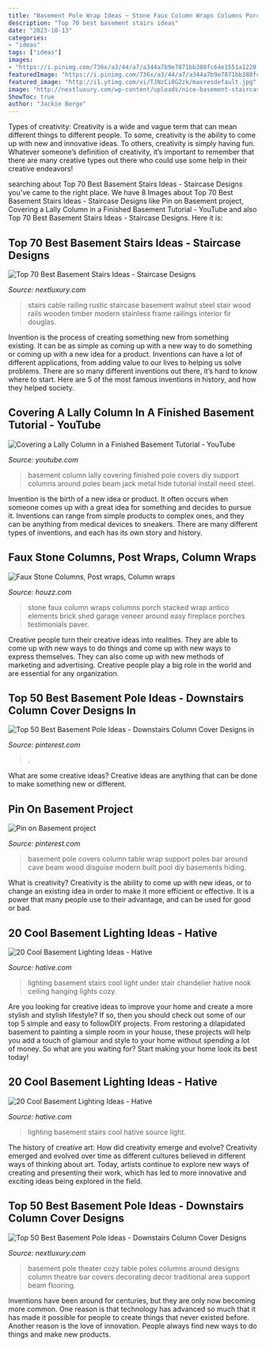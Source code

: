 ```yaml
---
title: "Basement Pole Wrap Ideas ~ Stone Faux Column Wraps Columns Porch Stacked Wrap Antico Elements Brick Shed Garage Veneer Around Easy Fireplace Porches Testimonials Paver"
description: "Top 70 best basement stairs ideas"
date: "2023-10-13"
categories:
- "ideas"
tags: ["ideas"]
images:
- "https://i.pinimg.com/736x/a3/44/a7/a344a7b9e7871bb388fc64e1551a1220--basement-pole-covers-basement-pole-table.jpg"
featuredImage: "https://i.pinimg.com/736x/a3/44/a7/a344a7b9e7871bb388fc64e1551a1220--basement-pole-covers-basement-pole-table.jpg"
featured_image: "http://i1.ytimg.com/vi/TJNzCi0G2zk/maxresdefault.jpg"
image: "http://nextluxury.com/wp-content/uploads/nice-basement-staircase-interior-ideas.jpg"
ShowToc: true
author: "Jackie Berge"
---
```



Types of creativity:
Creativity is a wide and vague term that can mean different things to different people. To some, creativity is the ability to come up with new and innovative ideas. To others, creativity is simply having fun. Whatever someone’s definition of creativity, it’s important to remember that there are many creative types out there who could use some help in their creative endeavors!

	

		
searching about Top 70 Best Basement Stairs Ideas - Staircase Designs you've came to the right place. We have 8 Images about Top 70 Best Basement Stairs Ideas - Staircase Designs like Pin on Basement project, Covering a Lally Column in a Finished Basement Tutorial - YouTube and also Top 70 Best Basement Stairs Ideas - Staircase Designs. Here it is:
		
    
## Top 70 Best Basement Stairs Ideas - Staircase Designs

<img loading=lazy src="http://nextluxury.com/wp-content/uploads/nice-basement-staircase-interior-ideas.jpg" onerror="this.onerror=null;this.src='https://tse1.mm.bing.net/th?id=OIP.B1GtFHRh7UDyBBuG2_dQ8AAAAA&amp;pid=15.1';" alt="Top 70 Best Basement Stairs Ideas - Staircase Designs">

_Source: nextluxury.com_

>stairs cable railing rustic staircase basement walnut steel stair wood rails wooden timber modern stainless frame railings interior fir douglas. 

	

Invention is the process of creating something new from something existing. It can be as simple as coming up with a new way to do something or coming up with a new idea for a product. Inventions can have a lot of different applications, from adding value to our lives to helping us solve problems. There are so many different inventions out there, it’s hard to know where to start. Here are 5 of the most famous inventions in history, and how they helped society.

    
## Covering A Lally Column In A Finished Basement Tutorial - YouTube

<img loading=lazy src="http://i1.ytimg.com/vi/TJNzCi0G2zk/maxresdefault.jpg" onerror="this.onerror=null;this.src='https://tse4.mm.bing.net/th?id=OIP.yLxU4cN5DJtCMiTto_9nlQHaEK&amp;pid=15.1';" alt="Covering a Lally Column in a Finished Basement Tutorial - YouTube">

_Source: youtube.com_

>basement column lally covering finished pole covers diy support columns around poles beam jack metal hide tutorial install need steel. 

	

Invention is the birth of a new idea or product. It often occurs when someone comes up with a great idea for something and decides to pursue it. Inventions can range from simple products to complex ones, and they can be anything from medical devices to sneakers. There are many different types of inventions, and each has its own story and history.

    
## Faux Stone Columns, Post Wraps, Column Wraps

<img loading=lazy src="https://st.hzcdn.com/fimgs/78b12f910fccdd74_0939-w500-h666-b0-p0--contemporary-shed.jpg" onerror="this.onerror=null;this.src='https://tse4.mm.bing.net/th?id=OIP.WJdQol7x4wqtsMKJ3VPSngHaJ3&amp;pid=15.1';" alt="Faux Stone Columns, Post wraps, Column wraps">

_Source: houzz.com_

>stone faux column wraps columns porch stacked wrap antico elements brick shed garage veneer around easy fireplace porches testimonials paver. 

	

Creative people turn their creative ideas into realities. They are able to come up with new ways to do things and come up with new ways to express themselves. They can also come up with new methods of marketing and advertising. Creative people play a big role in the world and are essential for any organization.

    
## Top 50 Best Basement Pole Ideas - Downstairs Column Cover Designs In

<img loading=lazy src="https://i.pinimg.com/736x/79/e8/63/79e86348c9072eab92db87226630326c.jpg" onerror="this.onerror=null;this.src='https://tse4.mm.bing.net/th?id=OIP.v1xxZik08hmqbIcc6wt3-wHaFX&amp;pid=15.1';" alt="Top 50 Best Basement Pole Ideas - Downstairs Column Cover Designs in">

_Source: pinterest.com_

>. 

	

What are some creative ideas?
Creative ideas are anything that can be done to make something new or different.

    
## Pin On Basement Project

<img loading=lazy src="https://i.pinimg.com/736x/a3/44/a7/a344a7b9e7871bb388fc64e1551a1220--basement-pole-covers-basement-pole-table.jpg" onerror="this.onerror=null;this.src='https://tse2.mm.bing.net/th?id=OIP.StLSag5b9cTovA9YLvL8aQHaJ4&amp;pid=15.1';" alt="Pin on Basement project">

_Source: pinterest.com_

>basement pole covers column table wrap support poles bar around cave beam wood disguise modern built pool diy basements hiding. 

	

What is creativity?
Creativity is the ability to come up with new ideas, or to change an existing idea in order to make it more efficient or effective. It is a power that many people use to their advantage, and can be used for good or bad.

    
## 20 Cool Basement Lighting Ideas - Hative

<img loading=lazy src="https://hative.com/wp-content/uploads/2014/05/basement-lighting-ideas/20-chandelier-under-stairs.jpg" onerror="this.onerror=null;this.src='https://tse3.mm.bing.net/th?id=OIP.8iq0IEn9hl-UkVv44ySPYwHaLL&amp;pid=15.1';" alt="20 Cool Basement Lighting Ideas - Hative">

_Source: hative.com_

>lighting basement stairs cool light under stair chandelier hative nook ceiling hanging lights cozy. 

	

Are you looking for creative ideas to improve your home and create a more stylish and stylish lifestyle? If so, then you should check out some of our top 5 simple and easy to followDIY projects. From restoring a dilapidated basement to painting a simple room in your house, these projects will help you add a touch of glamour and style to your home without spending a lot of money. So what are you waiting for? Start making your home look its best today!

    
## 20 Cool Basement Lighting Ideas - Hative

<img loading=lazy src="https://hative.com/wp-content/uploads/2014/05/basement-lighting-ideas/4-night-lighting-on-stairs.jpg" onerror="this.onerror=null;this.src='https://tse3.mm.bing.net/th?id=OIP.28duYr6jeqUSBMTBtkFWvAHaLI&amp;pid=15.1';" alt="20 Cool Basement Lighting Ideas - Hative">

_Source: hative.com_

>lighting basement stairs cool hative source light. 

	

The history of creative art: How did creativity emerge and evolve?
Creativity emerged and evolved over time as different cultures believed in different ways of thinking about art. Today, artists continue to explore new ways of creating and presenting their work, which has led to more innovative and exciting ideas being explored in the field.

    
## Top 50 Best Basement Pole Ideas - Downstairs Column Cover Designs

<img loading=lazy src="http://nextluxury.com/wp-content/uploads/home-basement-movie-theatre-basement-pole-ideas.jpg" onerror="this.onerror=null;this.src='https://tse1.mm.bing.net/th?id=OIP.Yz_bMCaCnrSDX3z4pnN4IgHaEy&amp;pid=15.1';" alt="Top 50 Best Basement Pole Ideas - Downstairs Column Cover Designs">

_Source: nextluxury.com_

>basement pole theater cozy table poles columns around designs column theatre bar covers decorating decor traditional area support beam flooring. 

	

Inventions have been around for centuries, but they are only now becoming more common. One reason is that technology has advanced so much that it has made it possible for people to create things that never existed before. Another reason is the love of innovation. People always find new ways to do things and make new products.

